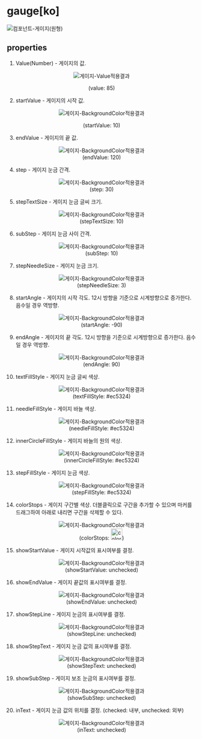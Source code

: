 # gauge[ko]
![컴포넌트-게이지(원형)][gauge-circle-01]  
## properties

1. Value(Number) - 게이지의 값.  
<figure style="text-align: center;">

![게이지-Value적용결과][gauge-circle-02]  

<figurecaption>(value: 85)</figurecaption>
</figure>

2. startValue - 게이지의 시작 값.  
<figure style="text-align: center;">

![게이지-BackgroundColor적용결과][gauge-circle-03]  

<figurecaption>(startValue: 10)</figurecaption>
</figure>

3. endValue - 게이지의 끝 값.  
<figure style="text-align: center;">

![게이지-BackgroundColor적용결과][gauge-circle-04]  
<figurecaption>(endValue: 120)</figurecaption>
</figure>

4. step - 게이지 눈금 간격.  
<figure style="text-align: center;">

![게이지-BackgroundColor적용결과][gauge-circle-05]  
<figurecaption>(step: 30)</figurecaption>
</figure>

5. stepTextSize - 게이지 눈금 글씨 크기.  
<figure style="text-align: center;">

![게이지-BackgroundColor적용결과][gauge-circle-06]  
<figurecaption>(stepTextSize: 10)</figurecaption>
</figure>

6. subStep - 게이지 눈금 사이 간격.  
<figure style="text-align: center;">

![게이지-BackgroundColor적용결과][gauge-circle-07]  
<figurecaption>(subStep: 10)</figurecaption>
</figure>

7. stepNeedleSize - 게이지 눈금 크기.
<figure style="text-align: center;">

![게이지-BackgroundColor적용결과][gauge-circle-08]  
<figurecaption>(stepNeedleSize: 3)</figurecaption>
</figure>

8. startAngle - 게이지의 시작 각도. 12시 방향을 기준으로 시계방향으로 증가한다. 음수일 경우 역방향.  
<figure style="text-align: center;">

![게이지-BackgroundColor적용결과][gauge-circle-09]  
<figurecaption>(startAngle: -90)</figurecaption>
</figure>

9. endAngle - 게이지의 끝 각도. 12시 방향을 기준으로 시계방향으로 증가한다. 음수일 경우 역방향.  
<figure style="text-align: center;">

![게이지-BackgroundColor적용결과][gauge-circle-10]  
<figurecaption>(endAngle: 90)</figurecaption>
</figure>

10. textFillStyle - 게이지 눈금 글씨 색상.  
<figure style="text-align: center;">

![게이지-BackgroundColor적용결과][gauge-circle-11]  
<figurecaption>(textFillStyle: #ec5324)</figurecaption>
</figure>

11. needleFillStyle - 게이지 바늘 색상.  
<figure style="text-align: center;">

![게이지-BackgroundColor적용결과][gauge-circle-12]  
<figurecaption>(needleFillStyle: #ec5324)</figurecaption>
</figure>

12. innerCircleFillStyle - 게이지 바늘의 원의 색상.  
<figure style="text-align: center;">

![게이지-BackgroundColor적용결과][gauge-circle-13]  
<figurecaption>(innerCircleFillStyle: #ec5324)</figurecaption>
</figure>

13. stepFillStyle - 게이지 눈금 색상.  
<figure style="text-align: center;">

![게이지-BackgroundColor적용결과][gauge-circle-14]  
<figurecaption>(stepFillStyle: #ec5324)</figurecaption>
</figure>

14. colorStops - 게이지 구간별 색상. 더블클릭으로 구간을 추가할 수 있으며 마커를 드래그하여 아래로 내리면 구간을 삭제할 수 있다.  
<figure style="text-align: center;">

![게이지-BackgroundColor적용결과][gauge-circle-15]  
<figurecaption>(colorStops: <img src="{{site.baseurl}}/assets/components/color-stops-value.png" height="30" alt="color stops">)</figurecaption>
      </figure>

15. showStartValue - 게이지 시작값의 표시여부를 결정.  
<figure style="text-align: center;">

![게이지-BackgroundColor적용결과][gauge-circle-16]  
<figurecaption>(showStartValue: unchecked)</figurecaption>
</figure>

16. showEndValue - 게이지 끝값의 표시여부를 결정.  
<figure style="text-align: center;">

![게이지-BackgroundColor적용결과][gauge-circle-17]  
<figurecaption>(showEndValue: unchecked)</figurecaption>
</figure>

17. showStepLine - 게이지 눈금의 표시여부를 결정.  
<figure style="text-align: center;">

![게이지-BackgroundColor적용결과][gauge-circle-18]  
<figurecaption>(showStepLine: unchecked)</figurecaption>
</figure>

18. showStepText - 게이지 눈금 값의 표시여부를 결정.  
<figure style="text-align: center;">

![게이지-BackgroundColor적용결과][gauge-circle-19]  
<figurecaption>(showStepText: unchecked)</figurecaption>
</figure>

19. showSubStep - 게이지 보조 눈금의 표시여부를 결정.  
<figure style="text-align: center;">

![게이지-BackgroundColor적용결과][gauge-circle-20]  
<figurecaption>(showSubStep: unchecked)</figurecaption>
</figure>

20. inText - 게이지 눈금 값의 위치를 결정. (checked: 내부, unchecked: 외부)  
<figure style="text-align: center;">

![게이지-BackgroundColor적용결과][gauge-circle-21]  
<figurecaption>(inText: unchecked)</figurecaption>
</figure>


[gauge-circle-01]:../images/gauge-circle-01.png
[gauge-circle-02]:../images/gauge-circle-02.png
[gauge-circle-03]:../images/gauge-circle-03.png
[gauge-circle-04]:../images/gauge-circle-04.png
[gauge-circle-05]:../images/gauge-circle-05.png
[gauge-circle-06]:../images/gauge-circle-06.png
[gauge-circle-07]:../images/gauge-circle-07.png
[gauge-circle-08]:../images/gauge-circle-08.png
[gauge-circle-09]:../images/gauge-circle-09.png
[gauge-circle-10]:../images/gauge-circle-10.png
[gauge-circle-11]:../images/gauge-circle-11.png
[gauge-circle-12]:../images/gauge-circle-12.png
[gauge-circle-13]:../images/gauge-circle-13.png
[gauge-circle-14]:../images/gauge-circle-14.png
[gauge-circle-15]:../images/gauge-circle-15.png
[gauge-circle-16]:../images/gauge-circle-16.png
[gauge-circle-17]:../images/gauge-circle-17.png
[gauge-circle-18]:../images/gauge-circle-18.png
[gauge-circle-19]:../images/gauge-circle-19.png
[gauge-circle-20]:../images/gauge-circle-20.png
[gauge-circle-21]:../images/gauge-circle-21.png
